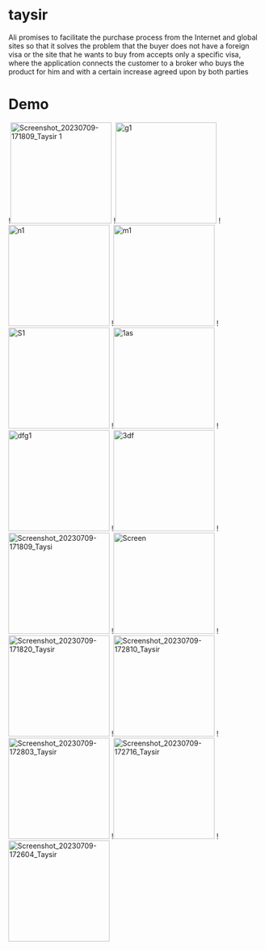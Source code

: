 # taysir
Ali promises to facilitate the purchase process from the Internet and global sites so that it solves the problem that the buyer does not have a foreign visa or the site that he wants to buy from accepts only a specific visa, where the application connects the customer to a broker who buys the product for him and with a certain increase agreed upon by both parties
# Demo
!<img width="200" alt="Screenshot_20230709-171809_Taysir 1" src="https://github.com/walidsalah19/taysir/assets/67799939/a68f599b-1fc2-4401-a82b-c529edacd2d8">
!<img width="200" alt="g1" src="https://github.com/walidsalah19/taysir/assets/67799939/e2c3fd75-76cb-4658-aff0-0024b89914a7">
!<img width="200" alt="n1" src="https://github.com/walidsalah19/taysir/assets/67799939/328637e5-ef97-4bb8-9d10-0ad597a14dff">
!<img width="200" alt="m1" src="https://github.com/walidsalah19/taysir/assets/67799939/4cd8e137-a110-49f9-9aba-68a39120cb2d">
!<img width="200" alt="S1" src="https://github.com/walidsalah19/taysir/assets/67799939/87cebc53-3177-4f78-afe5-e48c66c0127b">
!<img width="200" alt="1as" src="https://github.com/walidsalah19/taysir/assets/67799939/5683897b-bf33-4530-820e-1852c7a21164">
!<img width="200" alt=" dfg1" src="https://github.com/walidsalah19/taysir/assets/67799939/6147fbc7-d075-43c1-8220-dee619ee7fbd">
!<img width="200" alt="3df" src="https://github.com/walidsalah19/taysir/assets/67799939/3b71a883-0cd0-45c0-a124-ed436c5ec9c1">
!<img width="200" alt="Screenshot_20230709-171809_Taysi" src="https://github.com/walidsalah19/taysir/assets/67799939/7d75e680-5a66-4a83-abe8-f4ae6674df82">
!<img width="200" alt="Screen" src="https://github.com/walidsalah19/taysir/assets/67799939/a38a7248-bb01-43a6-8d40-deb5a2f29e84">
!<img width="200" alt="Screenshot_20230709-171820_Taysir" src="https://github.com/walidsalah19/taysir/assets/67799939/8a69331a-47bd-43b4-b403-fe2b1f1a5b30">
!<img width="200" alt="Screenshot_20230709-172810_Taysir" src="https://github.com/walidsalah19/taysir/assets/67799939/3f5b2a22-bb89-480b-91c8-02f2dc94d8d5">
!<img width="200" alt="Screenshot_20230709-172803_Taysir" src="https://github.com/walidsalah19/taysir/assets/67799939/f19e284f-8e35-485e-8f9b-7892615dbfff">
!<img width="200" alt="Screenshot_20230709-172716_Taysir" src="https://github.com/walidsalah19/taysir/assets/67799939/dfc945cd-7a9e-4980-bf0a-956220585373">
!<img width="200" alt="Screenshot_20230709-172604_Taysir" src="https://github.com/walidsalah19/taysir/assets/67799939/a845260f-eb16-43c4-9782-e5e2e3ecbdab">
